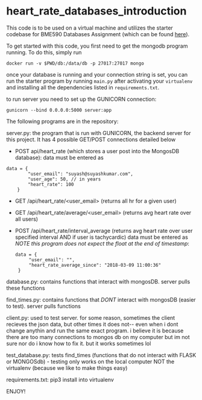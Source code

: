 # heart_rate_databases_introduction
This code is to be used on a virtual machine and utilizes the starter codebase for BME590 Databases Assignment (which can be found [here](https://github.com/mlp6/Medical-Software-Design/blob/master/Lectures/databases/main.md#mini-projectassignment)). 

To get started with this code, you first need to get the mongodb program running. To do this, simply run 
``` 
docker run -v $PWD/db:/data/db -p 27017:27017 mongo
```
once your database is running and your connection string is set, you can run the starter program by running `main.py` after activating your `virtualenv` and installing all the dependencies listed in `requirements.txt`.

to run server you need to set up the GUNICORN connection:
```
gunicorn --bind 0.0.0.0:5000 server:app
```

The following programs are in the repository:

server.py: the program that is run with GUNICORN, the backend server for this project. It has 4 possible GET/POST connections detailed below
- POST api/heart_rate (which stores a user post into the MongosDB database):
    data must be entered as
```  
data = {
        "user_email": "suyash@suyashkumar.com",
        "user_age": 50, // in years
        "heart_rate": 100
    }
  ```  
- GET /api/heart_rate/<user_email> (returns all hr for a given user)
- GET /api/heart_rate/average/<user_email> (returns avg heart rate over all users)
- POST /api/heart_rate/interval_average (returns avg heart rate over user specified interval AND if user is tachycardic)
    data must be entered as *NOTE this program does not expect the float at the end of timestamp*:
   
   ```
   data = {
        "user_email": "",
        "heart_rate_average_since": "2018-03-09 11:00:36"
    }
   ``` 
database.py: contains functions that interact with mongosDB. server pulls these functions

find_times.py: contains functions that *DONT* interact with mongosDB (easier to test). server pulls functions

client.py: used to test server. for some reason, sometimes the client recieves the json data, but other times it does not-- even when i dont change anythin and run the same exact program. i believe it is because there are too many connections to mongos db on my computer but im not sure nor do i know how to fix it. but it works sometimes lol

test_database.py: tests find_times (functions that do not interact with FLASK or MONGOSdb)
    - testing only works on the local computer NOT the virtualenv (because we like to make things easy)    

requirements.txt: pip3 install into virtualenv

ENJOY!
